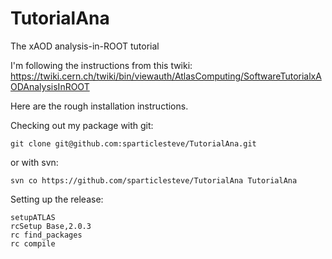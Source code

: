 TutorialAna
===========

The xAOD analysis-in-ROOT tutorial

I'm following the instructions from this twiki:
https://twiki.cern.ch/twiki/bin/viewauth/AtlasComputing/SoftwareTutorialxAODAnalysisInROOT

Here are the rough installation instructions.

Checking out my package with git:

    git clone git@github.com:sparticlesteve/TutorialAna.git

or with svn:

    svn co https://github.com/sparticlesteve/TutorialAna TutorialAna

Setting up the release:

    setupATLAS
    rcSetup Base,2.0.3
    rc find_packages
    rc compile
